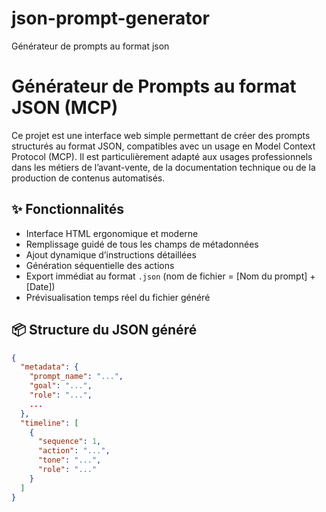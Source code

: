 # json-prompt-generator
Générateur de prompts au format json
# Générateur de Prompts au format JSON (MCP)

Ce projet est une interface web simple permettant de créer des prompts structurés au format JSON, compatibles avec un usage en Model Context Protocol (MCP). Il est particulièrement adapté aux usages professionnels dans les métiers de l’avant-vente, de la documentation technique ou de la production de contenus automatisés.

## ✨ Fonctionnalités

- Interface HTML ergonomique et moderne
- Remplissage guidé de tous les champs de métadonnées
- Ajout dynamique d’instructions détaillées
- Génération séquentielle des actions
- Export immédiat au format `.json` (nom de fichier = [Nom du prompt] + [Date])
- Prévisualisation temps réel du fichier généré

## 📦 Structure du JSON généré

```json
{
  "metadata": {
    "prompt_name": "...",
    "goal": "...",
    "role": "...",
    ...
  },
  "timeline": [
    {
      "sequence": 1,
      "action": "...",
      "tone": "...",
      "role": "..."
    }
  ]
}
